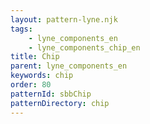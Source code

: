 ```yaml
---
layout: pattern-lyne.njk
tags: 
    - lyne_components_en
    - lyne_components_chip_en
title: Chip
parent: lyne_components_en
keywords: chip
order: 80
patternId: sbbChip
patternDirectory: chip
---
```

